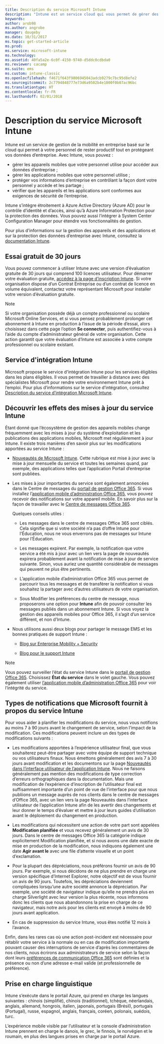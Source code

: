 ```yaml
---
title: Description du service Microsoft Intune
description: "Intune est un service cloud qui vous permet de gérer des appareils Windows, iOS, Mac OS X, Android et Windows Mobile."
keywords: 
author: arob98
ms.author: angrobe
manager: dougeby
ms.date: 10/31/2017
ms.topic: get-started-article
ms.prod: 
ms.service: microsoft-intune
ms.technology: 
ms.assetid: 40fa5a2e-6c0f-4150-9740-d5ddc0cdbda0
ms.reviewer: cacamp
ms.suite: ems
ms.custom: intune-classic
ms.openlocfilehash: f4671f643f9806945043adcb9279c7bc95d8efe2
ms.sourcegitcommit: 2c7794848777e73d6a9502b4e1000f0b07ac96bc
ms.translationtype: HT
ms.contentlocale: fr-FR
ms.lasthandoff: 02/01/2018
---
```

# <a name="microsoft-intune-service-description"></a>Description du service Microsoft Intune

Intune est un service de gestion de la mobilité en entreprise basé sur le cloud qui permet à votre personnel de rester productif tout en protégeant vos données d’entreprise. Avec Intune, vous pouvez :
* gérer les appareils mobiles que votre personnel utilise pour accéder aux données d’entreprise ;
* gérer les applications mobiles que votre personnel utilise ;
* protéger vos informations d’entreprise en contrôlant la façon dont votre personnel y accède et les partage ;
* vérifier que les appareils et les applications sont conformes aux exigences de sécurité de l’entreprise.

Intune s’intègre étroitement à Azure Active Directory (Azure AD) pour le contrôle d’identité et d’accès, ainsi qu’à Azure Information Protection pour la protection des données. Vous pouvez aussi l’intégrer à System Center Configuration Manager pour étendre vos fonctionnalités de gestion.

Pour plus d’informations sur la gestion des appareils et des applications et sur la protection des données d’entreprise avec Intune, consultez la [documentation Intune](https://docs.microsoft.com/intune/).

## <a name="30-day-free-trial"></a>Essai gratuit de 30 jours
Vous pouvez commencer à utiliser Intune avec une version d’évaluation gratuite de 30 jours qui comprend 100 licences utilisateur. Pour démarrer votre évaluation gratuite, [accédez à la page d’inscription Intune](https://www.microsoft.com/server-cloud/products/microsoft-intune/). Si votre organisation dispose d’un Contrat Entreprise ou d’un contrat de licence en volume équivalent, contactez votre représentant Microsoft pour installer votre version d’évaluation gratuite.

> [!NOTE]
> Si votre organisation possède déjà un compte professionnel ou scolaire Microsoft Online Services, et si vous pensez probablement prolonger cet abonnement à Intune en production à l’issue de la période d’essai, alors choisissez dans cette page l’option **Se connecter**, puis authentifiez-vous à l’aide du compte d’administrateur général de votre organisation. Cette action garantit que votre évaluation d’Intune est associée à votre compte professionnel ou scolaire existant.

<!--- For a list of settings that you can set up on mobile devices, see:

-   [Enrolled device management capabilities of Microsoft Intune](introduction-intune.md)

-   [Hybrid mobile device management (MDM) with System Center Configuration Manager and Microsoft Intune](/sccm/mdm/understand/hybrid-mobile-device-management)

For more about System Center Configuration Manager, see [Documentation  for System Center Configuration Manager](/sccm/index).--->
## <a name="intune-onboarding-benefit"></a>Service d'intégration Intune
Microsoft propose le service d'intégration Intune pour les services éligibles dans les plans éligibles. Il vous permet de travailler à distance avec des spécialistes Microsoft pour rendre votre environnement Intune prêt à l’emploi. Pour plus d’informations sur le service d’intégration, consultez [Description du service d’intégration Microsoft Intune](http://go.microsoft.com/fwlink/?LinkId=619281).


## <a name="learn-how-intune-service-updates-affect-you"></a>Découvrir les effets des mises à jour du service Intune

Étant donné que l’écosystème de gestion des appareils mobiles change fréquemment avec les mises à jour du système d’exploitation et les publications des applications mobiles, Microsoft met régulièrement à jour Intune. Il existe trois manières d’en savoir plus sur les modifications apportées au service Intune :

- [Nouveautés de Microsoft Intune](whats-new.md). Cette rubrique est mise à jour avec la mise à jour mensuelle du service et toutes les semaines quand, par exemple, des applications telles que l’application Portail d’entreprise sont publiées.

- Les mises à jour importantes du service sont également annoncées dans le Centre de messages du [portail de gestion Office 365](https://portal.office.com/Admin/Default.aspx). Si vous installez l’[application mobile d’administration Office 365](https://support.office.com/article/Office-365-Admin-Mobile-App-e16f6421-2a1a-4142-bf9d-9846600a060a), vous pouvez recevoir des notifications sur votre appareil mobile. En savoir plus sur la façon de travailler avec le [Centre de messages Office 365](https://support.office.com/client/results?Shownav=true&ns=O365ENTADMIN&version=15&ver=15&HelpID=O365E_MCManageUpdates).

    Quelques conseils utiles :

    - Les messages dans le centre de messages Office 365 sont ciblés. Cela signifie que si votre société n’a pas d’offre Intune pour l’Éducation, nous ne vous enverrons pas de messages sur Intune pour l’Éducation.

    - Les messages expirent. Par exemple, la notification que votre service a été mis à jour avec un lien vers la page de nouveautés expirera probablement avant la notification de mise à jour de service suivante. Sinon, vous auriez une quantité considérable de messages qui peuvent ne plus être pertinents.

    - L’application mobile d’administration Office 365 vous permet de parcourir tous les messages et de transférer la notification si vous souhaitez la partager avec d’autres utilisateurs de votre organisation.

    - Sous Modifier les préférences du centre de message, nous proposerons une option pour **Intune** afin de pouvoir consulter les messages publiés dans un abonnement Intune. Si vous voyez la gestion des appareils mobiles pour Office 365, il s’agit d’un service différent, et non d’Intune.

- Nous utilisons aussi deux blogs pour partager le message EMS et les bonnes pratiques de support Intune :

    - [Blog sur Enterprise Mobility + Security](https://blogs.technet.microsoft.com/enterprisemobility/)

    - [Blog pour le support Intune](https://blogs.technet.microsoft.com/intunesupport/)

>[!Note]
>Vous pouvez surveiller l’état du service Intune dans le [portail de gestion Office 365](https://portal.office.com/Admin/Default.aspx). Choisissez **État du service** dans le volet gauche. Vous pouvez également utiliser [l’application mobile d’administration Office 365](https://support.office.com/article/Office-365-Admin-Mobile-App-e16f6421-2a1a-4142-bf9d-9846600a060a) pour voir l’intégrité du service.

## <a name="types-of-notices-microsoft-provides-about-the-intune-service"></a>Types de notifications que Microsoft fournit à propos du service Intune

Pour vous aider à planifier les modifications du service, nous vous notifions au moins 7 à 90 jours avant le changement de service, selon l’impact de la modification. Ces modifications peuvent inclure un des types de modifications suivants :

- Les modifications apportées à l’expérience utilisateur final, que vous souhaiterez peut-être partager avec votre équipe de support technique ou vos utilisateurs finaux. Nous émettons généralement des avis 7 à 30 jours avant modification et les documentons sur la page [Nouveautés dans l’interface utilisateur de l’application Intune](whats-new-app-ui.md). Nous ne faisons généralement pas mention des modifications de type correction d’erreurs orthographiques dans la documentation. Mais une modification de l’expérience d’inscription de l’utilisateur final est suffisamment importante d’un point de vue de l’interface pour que nous publiions un message auprès de nos clients dans le centre de messages d’Office 365, avec un lien vers la page Nouveautés dans l’interface utilisateur de l’application Intune afin de les avertir des changements et leur donner le temps d’évaluer et mettre à jour leurs guides d’utilisation avant le déploiement du changement en production.

- Les modifications qui nécessitent une action de votre part sont appelées **Modification planifiée** et vous recevez généralement un avis de 30 jours. Dans le centre de messages Office 365 la catégorie indique explicitement Modification planifiée, et si nous avons une date exacte de mise en production de la modification, nous indiquons également une date **Agir avant le** avec une file d’attente visuelle et un point d’exclamation.

- Pour la plupart des dépréciations, nous préférons fournir un avis de 90 jours. Par exemple, si nous décidons de ne plus prendre en charge une version spécifique d’Internet Explorer, notre objectif est de vous fournir un avis de 90 jours. Toutefois, les dépréciations deviennent compliquées lorsqu’une autre société annonce la dépréciation. Par exemple, une société de navigateur indique qu’elle ne prendra plus en charge Silverlight avec leur version la plus récente, nous informons donc les clients que nous abandonnons la prise en charge de ce navigateur, mais notre avis pour les clients est envoyé à moins de 90 jours avant application.

- En cas de suppression du service Intune, vous êtes notifié 12 mois à l’avance.

Enfin, dans les rares cas où une action post-incident est nécessaire pour rétablir votre service à la normale ou en cas de modification importante pouvant causer des interruptions de service d’après les commentaires de nos clients, nous écrirons aux administrateurs de service selon la façon dont leurs [préférences de communication Office 365](https://support.office.com/article/Change-your-contact-preferences-for-communications-from-Microsoft-6f70de1b-a64d-4498-bfbd-be8c83a9c0fc) sont définies et la présence ou non d’une adresse e-mail valide (et professionnelle de préférence).  


<!--- ## Choose the management solution that’s right for you
You can set up Intune in several ways to manage and help protect your company's mobile devices and computers (referred to as **devices** in this article).

- **Intune stand-alone configuration.** Use the web-based admin console in Intune to manage devices in your organization. Intune can be used without any on-premises IT infrastructure. If you use Intune with Active Directory Domain Services, you can use domain user accounts that you manage with Domain Services with Intune.

- **Intune with System Center Configuration Manager.** Use the Configuration Manager management console to manage computers and mobile devices in your enterprise. This configuration can help you to manage all your organization’s devices through a single console, the Configuration Manager Admin Console. Configuration Manager supports large numbers of mobile devices, servers, and computers. For more about Configuration Manager, see [Hybrid mobile device management (MDM) with System Center Configuration Manager and Microsoft Intune](/sccm/mdm/understand/hybrid-mobile-device-management). For more help deciding which approach is right for you, see [Choose between Microsoft Intune standalone and hybrid mobile device management with Configuration Manager](/sccm/mdm/understand/choose-between-standalone-intune-and-hybrid-mobile-device-management).--->

## <a name="language-support"></a>Prise en charge linguistique
Intune s’exécute dans le portail Azure, qui prend en charge les langues suivantes : chinois (simplifié), chinois (traditionnel), tchèque, néerlandais, anglais, allemand, hongrois, italien, japonais, portugais (Brésil), portugais (Portugal), russe, espagnol, anglais, français, coréen, polonais, suédois, turc.

L’expérience mobile visible par l’utilisateur et la console d’administration Intune prennent en charge le danois, le grec, le finnois, le norvégien et le roumain, en plus des langues prises en charge par le portail Azure.

<!--- ## Learn more about Intune
Use these resources to learn more about Intune:

- The [Microsoft Intune Trust Center](https://www.microsoft.com/server-cloud/products/intune-trust-center/) provides information about the security, privacy, and compliance practices of Intune, and it describes some of Intune's certifications.

- [Enrolled device management capabilities of Microsoft Intune](introduction-intune.md)--->
